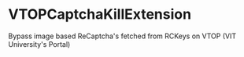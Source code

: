# VTOPCaptchaKillExtension
Bypass image based ReCaptcha's fetched from RCKeys on VTOP (VIT University's Portal)
